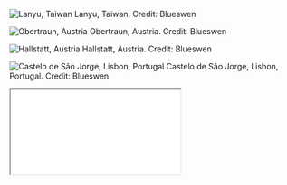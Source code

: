 ![Lanyu, Taiwan](./images/gallery/blueswen-lanyu.jpeg) 
Lanyu, Taiwan. Credit: Blueswen

![Obertraun, Austria](./images/gallery/blueswen-obertraun.jpeg) 
Obertraun, Austria. Credit: Blueswen

![Hallstatt, Austria](./images/gallery/blueswen-hallstatt.jpeg) 
Hallstatt, Austria. Credit: Blueswen

![Castelo de São Jorge, Lisbon, Portugal](./images/gallery/blueswen-lisbon.jpeg) 
Castelo de São Jorge, Lisbon, Portugal. Credit: Blueswen

<iframe src="../../stats_summary.html"></iframe>